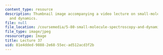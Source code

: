 ```yaml
---
content_type: resource
description: Thumbnail image accompanying a video lecture on small-molecule spectroscopy
  and dynamics.
file: null
file_location: /coursemedia/5-80-small-molecule-spectroscopy-and-dynamics-fall-2008/81e4dded98882e6855ecad512acd3f2b_mit5_80f08lec37_th.jpg
file_type: image/jpeg
resourcetype: Image
title: Lecture 37
uid: 81e4dded-9888-2e68-55ec-ad512acd3f2b
---
```

